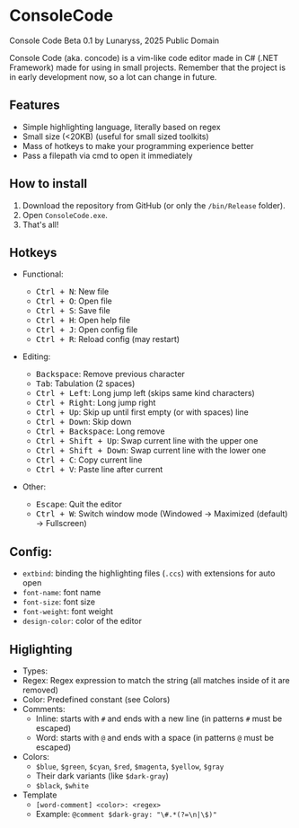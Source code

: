 # ConsoleCode
Console Code Beta 0.1 by Lunaryss, 2025
Public Domain

Console Code (aka. concode) is a vim-like code editor made in C# (.NET Framework)
made for using in small projects. Remember that the project is in early development
now, so a lot can change in future.

## Features
 * Simple highlighting language, literally based on regex
 * Small size (<20KB) (useful for small sized toolkits)
 * Mass of hotkeys to make your programming experience better
 * Pass a filepath via cmd to open it immediately

## How to install
1. Download the repository from GitHub (or only the `/bin/Release` folder).
2. Open `ConsoleCode.exe`. 
3. That's all!

## Hotkeys
* Functional:
  * <kbd>Ctrl + N</kbd>: New file
  * <kbd>Ctrl + O</kbd>: Open file
  * <kbd>Ctrl + S</kbd>: Save file
  * <kbd>Ctrl + H</kbd>: Open help file
  * <kbd>Ctrl + J</kbd>: Open config file
  * <kbd>Ctrl + R</kbd>: Reload config (may restart)
  
* Editing:
  * <kbd>Backspace</kbd>: Remove previous character
  * <kbd>Tab</kbd>: Tabulation (2 spaces)
  * <kbd>Ctrl + Left</kbd>: Long jump left (skips same kind characters)
  * <kbd>Ctrl + Right</kbd>: Long jump right
  * <kbd>Ctrl + Up</kbd>: Skip up until first empty (or with spaces) line
  * <kbd>Ctrl + Down</kbd>: Skip down
  * <kbd>Ctrl + Backspace</kbd>: Long remove
  * <kbd>Ctrl + Shift + Up</kbd>: Swap current line with the upper one
  * <kbd>Ctrl + Shift + Down</kbd>: Swap current line with the lower one
  * <kbd>Ctrl + C</kbd>: Copy current line
  * <kbd>Ctrl + V</kbd>: Paste line after current
  
* Other:
  * <kbd>Escape</kbd>: Quit the editor
  * <kbd>Ctrl + W</kbd>: Switch window mode (Windowed -> Maximized (default) -> Fullscreen)

## Config:
  * `extbind`: binding the highlighting files (`.ccs`) with extensions for auto open
  * `font-name`: font name
  * `font-size`: font size
  * `font-weight`: font weight
  * `design-color`: color of the editor

## Higlighting
 * Types:
  * Regex: Regex expression to match the string (all matches inside of it are removed)
  * Color: Predefined constant (see Colors)
* Comments:
  * Inline: starts with `#` and ends with a new line (in patterns `#` must be escaped)
  * Word: starts with `@` and ends with a space (in patterns `@` must be escaped)
* Colors:
  * `$blue`, `$green`, `$cyan`, `$red`, `$magenta`, `$yellow`, `$gray`
  * Their dark variants (like `$dark-gray`)
  * `$black`, `$white`
* Template
  * `[word-comment] <color>: <regex>`
  * Example: `@comment $dark-gray: "\#.*(?=\n|\$)"`